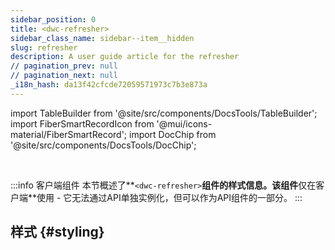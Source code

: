 ```yaml
---
sidebar_position: 0
title: <dwc-refresher>
sidebar_class_name: sidebar--item__hidden
slug: refresher
description: A user guide article for the refresher
// pagination_prev: null
// pagination_next: null
_i18n_hash: da13f42cfcde72059571973c7b3e873a
---
```

import TableBuilder from '@site/src/components/DocsTools/TableBuilder';
import FiberSmartRecordIcon from '@mui/icons-material/FiberSmartRecord';
import DocChip from '@site/src/components/DocsTools/DocChip';

<DocChip chip='shadow' />

<br />

:::info 客户端组件
本节概述了**`<dwc-refresher>`**组件的样式信息。该组件**仅在客户端**使用 - 它无法通过API单独实例化，但可以作为API组件的一部分。
:::

## 样式 {#styling}

<TableBuilder name="dwc-refresher" clientComponent />
